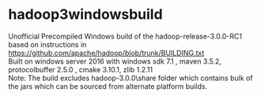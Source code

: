 # hadoop3windowsbuild

Unofficial Precompiled Windows build of the hadoop-release-3.0.0-RC1 based on instructions in https://github.com/apache/hadoop/blob/trunk/BUILDING.txt
<br/>
Built on windows server 2016 with windows sdk 7.1 , maven 3.5.2, protocolbuffer 2.5.0 , cmake 3.10.1, zlib 1.2.11
<br/>
Note: The build excludes hadoop-3.0.0\share folder which contains bulk of the jars which can be sourced from alternate platform builds.
